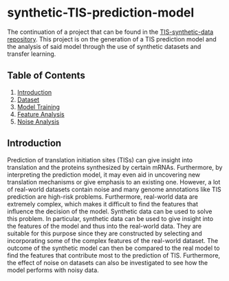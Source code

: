# synthetic-TIS-prediction-model
The continuation of a project that can be found in the [TIS-synthetic-data repository](https://github.com/YunseolPark/BAthesis-TIS-prediction-using-synthetic-data).
This project is on the generation of a TIS prediction model and the analysis of said model through the use of synthetic datasets and transfer learning.

## Table of Contents
1. [Introduction](#introduction)
2. [Dataset](#dataset)
3. [Model Training](#model-training)
4. [Feature Analysis](#feature-analysis)
5. [Noise Analysis](#noise-analysis)

## Introduction

Prediction of translation initiation sites (TISs) can give insight into translation and the proteins synthesized by certain mRNAs. Furthermore, by interpreting the prediction model, it may even aid in uncovering new translation mechanisms or give emphasis to an existing one.
However, a lot of real-world datasets contain noise and many genome annotations like TIS prediction are high-risk problems. Furthermore, real-world data are extremely complex, which makes it difficult to find the features that influence the decision of the model.
Synthetic data can be used to solve this problem. In particular, synthetic data can be used to give insight into the features of the model and thus into the real-world data. They are suitable for this purpose since they are constructed by selecting and incorporating some of the complex features of the real-world dataset. The outcome of the synthetic model can then be compared to the real model to find the features that contribute most to the prediction of TIS. Furthermore, the effect of noise on datasets can also be investigated to see how the model performs with noisy data.
